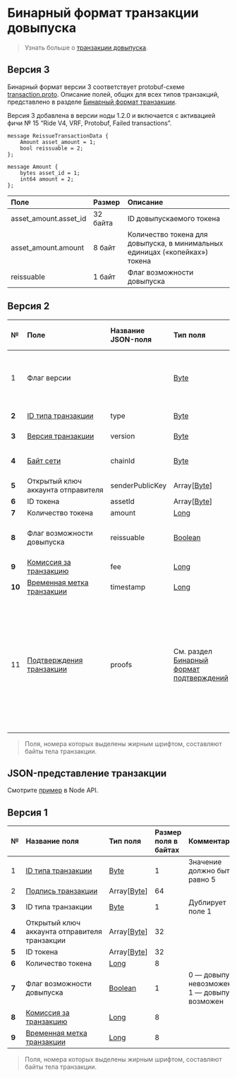 # Бинарный формат транзакции довыпуска

> Узнать больше о [транзакции довыпуска](/ru/blockchain/transaction-type/reissue-transaction).

## Версия 3

Бинарный формат версии 3 соответствует protobuf-схеме [transaction.proto](https://github.com/wavesplatform/protobuf-schemas/blob/master/proto/waves/transaction.proto). Описание полей, общих для всех типов транзакций, представлено в разделе [Бинарный формат транзакции](/ru/blockchain/binary-format/transaction-binary-format/).

Версия 3 добавлена в версии ноды 1.2.0 и включается с активацией фичи № 15 “Ride V4, VRF, Protobuf, Failed transactions”.

```
message ReissueTransactionData {
    Amount asset_amount = 1;
    bool reissuable = 2;
};

message Amount {
    bytes asset_id = 1;
    int64 amount = 2;
};
```

| Поле | Размер | Описание |
| :--- | :--- | :--- |
| asset_amount.asset_id | 32 байта | ID довыпускаемого токена |
| asset_amount.amount | 8 байт | Количество токена для довыпуска, в минимальных единицах («копейках») токена |
| reissuable | 1 байт | Флаг возможности довыпуска |

## Версия 2

| № | Поле | Название JSON-поля | Тип поля | Размер поля в байтах | Комментарий |
| :--- | :--- | :--- | :--- | :--- | :--- |
| 1 | Флаг версии |  | [Byte](/ru/blockchain/blockchain/blockchain-data-types) | 1 | Указывает, что [версия транзакции](/ru/blockchain/transaction/transaction-version) является второй или выше.<br>Значение должно быть равно 0 |
| **2** | [ID типа транзакции](/ru/blockchain/transaction-type/) | type | [Byte](/ru/blockchain/blockchain/blockchain-data-types) | 1 | Значение должно быть равно 5 |
| **3** | [Версия транзакции](/ru/blockchain/transaction/transaction-version) | version | [Byte](/ru/blockchain/blockchain/blockchain-data-types) | 1 | Значение должно быть равно 2 |
| **4** | [Байт сети](/ru/blockchain/blockchain-network/#байт-сети) | chainId | [Byte](/ru/blockchain/blockchain/blockchain-data-types) | 1 | 87 — для Mainnet<br>84 — для Testnet<br>83 — для Stagenet |
| **5** | Открытый ключ аккаунта отправителя | senderPublicKey | Array[[Byte](/ru/blockchain/blockchain/blockchain-data-types)] | 32 |  |
| **6** | ID токена | assetId | Array[[Byte](/ru/blockchain/blockchain/blockchain-data-types)] | 32 |  |
| **7** | Количество токена | amount | [Long](/ru/blockchain/blockchain/blockchain-data-types) | 8 |  |
| **8** | Флаг возможности довыпуска | reissuable | [Boolean](/ru/blockchain/blockchain/blockchain-data-types) | 1 | 0 — довыпуск невозможен<br>1 — довыпуск возможен |
| **9** | [Комиссия за транзакцию](/ru/blockchain/transaction/transaction-fee) | fee | [Long](/ru/blockchain/blockchain/blockchain-data-types) | 8 |  |
| **10** | [Временная метка транзакции](/ru/blockchain/transaction/transaction-timestamp) | timestamp | [Long](/ru/blockchain/blockchain/blockchain-data-types) | 8 |  |
| 11 | [Подтверждения транзакции](/ru/blockchain/transaction/transaction-proof) | proofs | См. раздел [Бинарный формат подтверждений](/ru/blockchain/binary-format/transaction-proof-binary-format) | `S` | Если массив пустой, то `S` = 3. <br>Если массив не пустой, то `S` = 3 + 2 × `N` + 64 × `N`, где `N` — количество подтверждений в массиве.<br>Максимальное количество подтверждений в массиве — 8. Размер каждого подтверждения — 64 байта |

> Поля, номера которых выделены жирным шрифтом, составляют байты тела транзакции.

## JSON-представление транзакции

Смотрите [пример](https://nodes.wavesnodes.com/transactions/info/5CZV9RouJs7uaRkZY741WDy9zV69npX1FTZqxo5fsryL) в Node API.

## Версия 1

| № | Название поля | Тип поля | Размер поля в байтах | Комментарий |
| :--- | :--- | :--- | :--- | :--- |
| 1 | [ID типа транзакции](/ru/blockchain/transaction-type/) | [Byte](/ru/blockchain/blockchain/blockchain-data-types) | 1 | Значение должно быть равно 5 |
| 2 | [Подпись транзакции](/ru/blockchain/transaction/transaction-proof) | Array[[Byte](/ru/blockchain/blockchain/blockchain-data-types)] | 64 |  |
| **3** | ID типа транзакции | [Byte](/ru/blockchain/blockchain/blockchain-data-types) | 1 | Дублирует поле 1 |
| **4** | Открытый ключ аккаунта отправителя транзакции | Array[[Byte](/ru/blockchain/blockchain/blockchain-data-types)] | 32 |  |
| **5** | ID токена | Array[[Byte](/ru/blockchain/blockchain/blockchain-data-types)] | 32 |  |
| **6** | Количество токена | [Long](/ru/blockchain/blockchain/blockchain-data-types) | 8 |  |
| **7** | Флаг возможности довыпуска | [Boolean](/ru/blockchain/blockchain/blockchain-data-types) | 1 | 0 — довыпуск невозможен<br>1 — довыпуск возможен |
| **8** | [Комиссия за транзакцию](/ru/blockchain/transaction/transaction-fee) | [Long](/ru/blockchain/blockchain/blockchain-data-types) | 8 |  |
| **9** | [Временная метка транзакции](/ru/blockchain/transaction/transaction-timestamp) | [Long](/ru/blockchain/blockchain/blockchain-data-types) | 8 |  |

> Поля, номера которых выделены жирным шрифтом, составляют байты тела транзакции.
